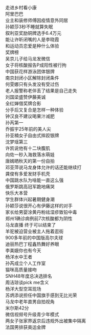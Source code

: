 走进乡村看小康  
阿里巴巴  
业主和装修师傅因疫情意外同居  
孙颖莎3秒不睡就算失眠  
叙利亚奖励铜牌选手6.4万元  
能让许昕闭嘴的人是李晓霞  
和运动员恋爱是种什么体验  
奖牌榜  
吴京儿子给马龙发微信  
女子将核酸报告P成阳性被行拘  
中国获花样游泳团体银牌  
南京封闭小区解除封闭条件  
何雯娜只有头发没有受过伤  
老人报警称老伴丢了结果是自己走失  
刘国梁盛赞伊藤美诚  
全红婵借奖牌合影  
分手后又复合是怎样一种体验  
钟汉良不建议喝果汁减肥  
孙芮第一  
乔振宇25年前的美人尖  
孙亚楠女子自由式摔跤银牌  
沈梦瑶第三  
许凯说他有十二块腹肌  
向佐一秒入海救落水萌娃  
唐嫣晒秋天的第一份自拍  
邓亚萍说马龙身体允许的话还能继续打  
龚俊有多爱发财手机壳  
中国跳水队为啥能一直这么强  
俄罗斯跳高冠军跪地痛哭  
快乐大本营  
学生群体兴起暑期健身潮  
孙颖莎说很开心有伊藤这样的对手  
家长给男婴涂黄丹粉祛湿疹致铅中毒  
郑州1确诊病例前7次核酸都为阴性  
马龙直播 终于可以结束了  
羊驼被迫营业被主人拖着逛街  
900多年前的中国版高尔夫球  
迪丽热巴丁程鑫热舞好养眼  
李美娥你也有今天  
杨洋水中王者  
孙芮成立个人工作室  
猫咪高质量接吻  
SNH48年度总决选排名  
周洁琼谈pick me含义  
杨洋大型空耳现场  
苏炳添说担任中国旗手感到无比光荣  
马龙中老年直男自拍视角  
米尔斯42分  
微信视频号升级青少年模式  
两女子张家界返京后违规外出被集中隔离  
法国男排获奥运金牌  

